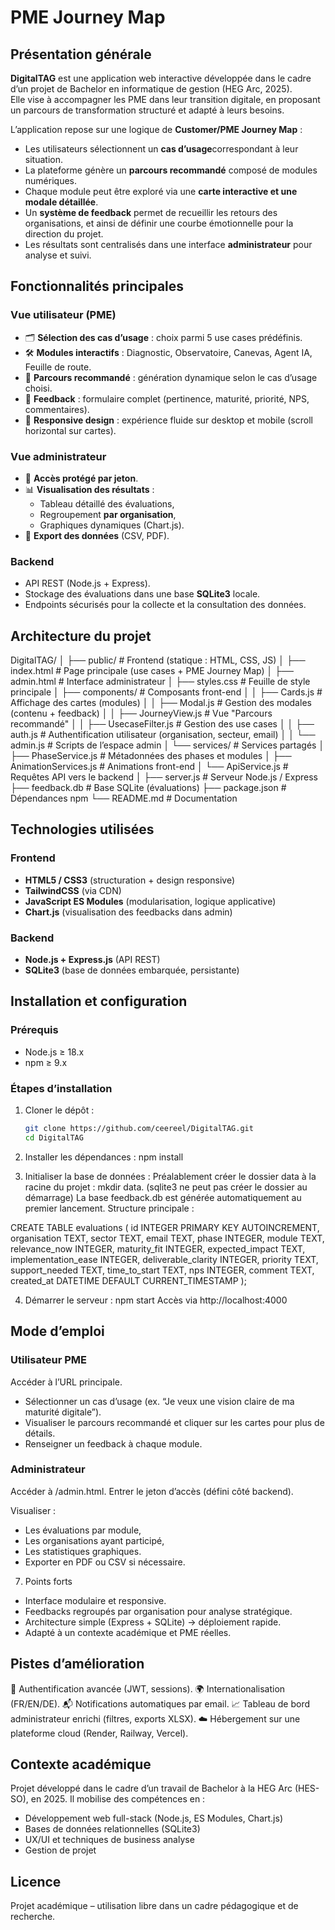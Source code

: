 # PME Journey Map

## Présentation générale
**DigitalTAG** est une application web interactive développée dans le cadre d’un projet de Bachelor en informatique de gestion (HEG Arc, 2025).  
Elle vise à accompagner les PME dans leur transition digitale, en proposant un parcours de transformation structuré et adapté à leurs besoins.

L’application repose sur une logique de **Customer/PME Journey Map** :  
- Les utilisateurs sélectionnent un **cas d’usage**correspondant à leur situation.  
- La plateforme génère un **parcours recommandé** composé de modules numériques.  
- Chaque module peut être exploré via une **carte interactive et une modale détaillée**.  
- Un **système de feedback** permet de recueillir les retours des organisations, et ainsi de définir une courbe émotionnelle pour la direction du projet.  
- Les résultats sont centralisés dans une interface **administrateur** pour analyse et suivi.  

## Fonctionnalités principales

### Vue utilisateur (PME)
- 🗂 **Sélection des cas d’usage** : choix parmi 5 use cases prédéfinis.  
- 🛠 **Modules interactifs** : Diagnostic, Observatoire, Canevas, Agent IA, Feuille de route.  
- 🔄 **Parcours recommandé** : génération dynamique selon le cas d’usage choisi.  
- 📝 **Feedback** : formulaire complet (pertinence, maturité, priorité, NPS, commentaires).  
- 📱 **Responsive design** : expérience fluide sur desktop et mobile (scroll horizontal sur cartes).  

### Vue administrateur
- 🔐 **Accès protégé par jeton**.  
- 📊 **Visualisation des résultats** :
  - Tableau détaillé des évaluations,
  - Regroupement **par organisation**,
  - Graphiques dynamiques (Chart.js).  
- 📂 **Export des données** (CSV, PDF).  

### Backend
- API REST (Node.js + Express).  
- Stockage des évaluations dans une base **SQLite3** locale.  
- Endpoints sécurisés pour la collecte et la consultation des données.  

## Architecture du projet

DigitalTAG/
│
├── public/ # Frontend (statique : HTML, CSS, JS)
│ ├── index.html # Page principale (use cases + PME Journey Map)
│ ├── admin.html # Interface administrateur
│ ├── styles.css # Feuille de style principale
│ ├── components/ # Composants front-end
│ │ ├── Cards.js # Affichage des cartes (modules)
│ │ ├── Modal.js # Gestion des modales (contenu + feedback)
│ │ ├── JourneyView.js # Vue "Parcours recommandé"
│ │ ├── UsecaseFilter.js # Gestion des use cases
│ │ ├── auth.js # Authentification utilisateur (organisation, secteur, email)
│ │ └── admin.js # Scripts de l’espace admin
│ └── services/ # Services partagés
│ ├── PhaseService.js # Métadonnées des phases et modules
│ ├── AnimationServices.js # Animations front-end
│ └── ApiService.js # Requêtes API vers le backend
│
├── server.js # Serveur Node.js / Express
├── feedback.db # Base SQLite (évaluations)
├── package.json # Dépendances npm
└── README.md # Documentation


## Technologies utilisées

### Frontend
- **HTML5 / CSS3** (structuration + design responsive)  
- **TailwindCSS** (via CDN)  
- **JavaScript ES Modules** (modularisation, logique applicative)  
- **Chart.js** (visualisation des feedbacks dans admin)  

### Backend
- **Node.js + Express.js** (API REST)  
- **SQLite3** (base de données embarquée, persistante)  

## Installation et configuration

### Prérequis
- Node.js ≥ 18.x  
- npm ≥ 9.x  

### Étapes d’installation
1. Cloner le dépôt :
   ```bash
   git clone https://github.com/ceereel/DigitalTAG.git
   cd DigitalTAG
2. Installer les dépendances :
npm install

3. Initialiser la base de données :
Préalablement créer le dossier data à la racine du projet : mkdir data. (sqlite3 ne peut pas créer le dossier au démarrage)
La base feedback.db est générée automatiquement au premier lancement.
Structure principale :

CREATE TABLE evaluations (
  id INTEGER PRIMARY KEY AUTOINCREMENT,
  organisation TEXT,
  sector TEXT,
  email TEXT,
  phase INTEGER,
  module TEXT,
  relevance_now INTEGER,
  maturity_fit INTEGER,
  expected_impact TEXT,
  implementation_ease INTEGER,
  deliverable_clarity INTEGER,
  priority TEXT,
  support_needed TEXT,
  time_to_start TEXT,
  nps INTEGER,
  comment TEXT,
  created_at DATETIME DEFAULT CURRENT_TIMESTAMP
);

4. Démarrer le serveur :
npm start
Accès via http://localhost:4000

## Mode d’emploi

### Utilisateur PME
Accéder à l’URL principale.
- Sélectionner un cas d’usage (ex. “Je veux une vision claire de ma maturité digitale”).
- Visualiser le parcours recommandé et cliquer sur les cartes pour plus de détails.
- Renseigner un feedback à chaque module.

### Administrateur
Accéder à /admin.html.
Entrer le jeton d’accès (défini côté backend).

Visualiser :
- Les évaluations par module,
- Les organisations ayant participé,
- Les statistiques graphiques.
- Exporter en PDF ou CSV si nécessaire.

7. Points forts
- Interface modulaire et responsive.
- Feedbacks regroupés par organisation pour analyse stratégique.
- Architecture simple (Express + SQLite) → déploiement rapide.
- Adapté à un contexte académique et PME réelles.

## Pistes d’amélioration

🔑 Authentification avancée (JWT, sessions).
🌍 Internationalisation (FR/EN/DE).
📬 Notifications automatiques par email.
📈 Tableau de bord administrateur enrichi (filtres, exports XLSX).
☁️ Hébergement sur une plateforme cloud (Render, Railway, Vercel).

## Contexte académique
Projet développé dans le cadre d’un travail de Bachelor à la HEG Arc (HES-SO), en 2025.
Il mobilise des compétences en :
- Développement web full-stack (Node.js, ES Modules, Chart.js)
- Bases de données relationnelles (SQLite3)
- UX/UI et techniques de business analyse
- Gestion de projet

## Licence
Projet académique – utilisation libre dans un cadre pédagogique et de recherche.
